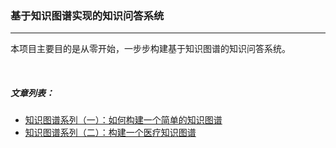 ### 基于知识图谱实现的知识问答系统

___

本项目主要目的是从零开始，一步步构建基于知识图谱的知识问答系统。

<br/>

##### 文章列表：

* [知识图谱系列（一）：如何构建一个简单的知识图谱](https://blog.csdn.net/jesseyule/article/details/110453709)
* [知识图谱系列（二）：构建一个医疗知识图谱](https://blog.csdn.net/jesseyule/article/details/110477728)



